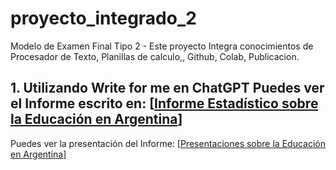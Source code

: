 # proyecto_integrado_2
Modelo de Examen Final Tipo 2 - Este proyecto Integra conocimientos de Procesador de Texto, Planillas de calculo,, Github, Colab, Publicacion.
## 1. Utilizando Write for me en ChatGPT Puedes ver el Informe escrito en: [[Informe Estadístico sobre la Educación en Argentina](https://chatgpt.com/share/6747ac1b-c968-800c-b29c-ecd16aed71cf)]
Puedes ver la presentación del Informe: [[Presentaciones sobre la Educación en Argentina](https://gamma.app/docs/Analisis-Estadistico-del-Rendimiento-Academico-en-Argentina-qmrje0aojjci9f5)]
